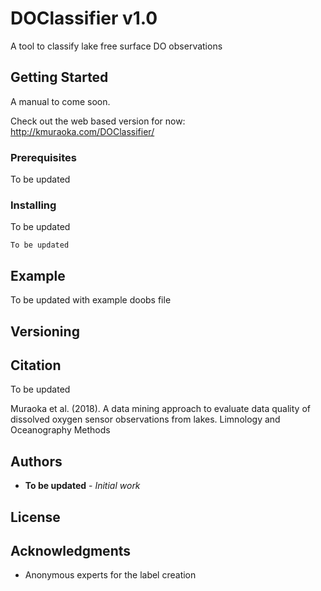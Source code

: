 # DOClassifier v1.0

A tool to classify lake free surface DO observations

## Getting Started

A manual to come soon.

Check out the web based version for now: http://kmuraoka.com/DOClassifier/ 

### Prerequisites

To be updated

### Installing

To be updated 

```
To be updated 
```

## Example

To be updated with example doobs file

## Versioning


## Citation

To be updated

Muraoka et al. (2018). A data mining approach to evaluate data quality of dissolved oxygen sensor observations from lakes. Limnology and Oceanography Methods

## Authors

* **To be updated** - *Initial work*


## License


## Acknowledgments

* Anonymous experts for the label creation